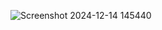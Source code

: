 ![Screenshot 2024-12-14 145440](https://github.com/user-attachments/assets/9b7d2ead-26b0-4827-a781-5142cce25f4b)
